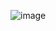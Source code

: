 ![image](https://user-images.githubusercontent.com/37383368/139772804-bb2b0757-ab79-4f85-a8b7-2f8ec76d11f7.png)
